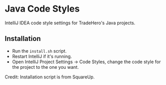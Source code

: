 Java Code Styles
================

IntelliJ IDEA code style settings for TradeHero's Java projects.


Installation
------------

 * Run the `install.sh` script.
 * Restart IntelliJ if it's running.
 * Open IntelliJ Project Settings -> Code Styles, change the code style for the
   project to the one you want.


Credit: Installation script is from SquareUp.
